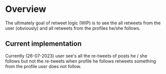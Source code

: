 # Overview

The ultimately goal of retweet logic (WIP) is to see the all retweets from the user (obviously) and all retweets from the profiles he/she follows.

## Current implementation

Currently (26-07-2023) user see's all the re-tweets of posts he / she follows but not the re-tweets when profile he follows retweets something from the profile user does not follow.
